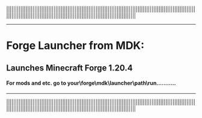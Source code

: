 ||||||||||||||||||||||||||||||||||||||||||||||||||||||||||||||||||||||||||||||||||||||||||||||||||||||||||||||||||||||||||||||||||||||||||||||||||||||||||||||||||||||||||||||||||||||
__________________________________________________________________________________________________________________________________
# Forge Launcher from MDK:                                                                                                     
## Launches Minecraft Forge 1.20.4
#### For mods and etc. go to your\forge\mdk\launcher\path\run\...........
__________________________________________________________________________________________________________________________________
||||||||||||||||||||||||||||||||||||||||||||||||||||||||||||||||||||||||||||||||||||||||||||||||||||||||||||||||||||||||||||||||||||||||||||||||||||||||||||||||||||||||||||||||||||||
